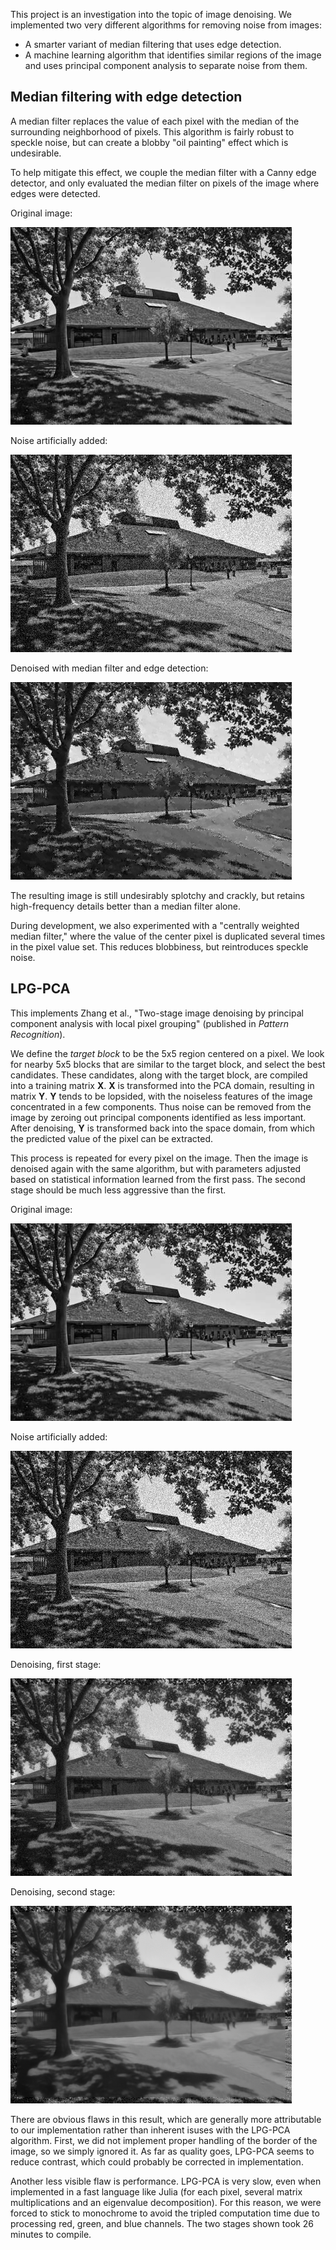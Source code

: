 This project is an investigation into the topic of image denoising. We implemented two very different algorithms for removing noise from images:

- A smarter variant of median filtering that uses edge detection.
- A machine learning algorithm that identifies similar regions of the image and uses principal component analysis to separate noise from them.

## Median filtering with edge detection ##

A median filter replaces the value of each pixel with the median of the surrounding neighborhood of pixels. This algorithm is fairly robust to speckle noise, but can create a blobby "oil painting" effect which is undesirable.

To help mitigate this effect, we couple the median filter with a Canny edge detector, and only evaluated the median filter on pixels of the image where edges were detected.

Original image:

![](results/campus_greyscale.png)

Noise artificially added:

![](results/campus_greyscale_noise.jpg)

Denoised with median filter and edge detection:

![](results/smart_median.jpg)

The resulting image is still undesirably splotchy and crackly, but retains high-frequency details better than a median filter alone.

During development, we also experimented with a "centrally weighted median filter," where the value of the center pixel is duplicated several times in the pixel value set. This reduces blobbiness, but reintroduces speckle noise.

## LPG-PCA ##

This implements Zhang et al., "Two-stage image denoising by principal component analysis with local pixel grouping" (published in *Pattern Recognition*).

We define the *target block* to be the 5x5 region centered on a pixel. We look for nearby 5x5 blocks that are similar to the target block, and select the best candidates. These candidates, along with the target block, are compiled into a training matrix **X**. **X** is transformed into the PCA domain, resulting in matrix **Y**. **Y** tends to be lopsided, with the noiseless features of the image concentrated in a few components. Thus noise can be removed from the image by zeroing out principal components identified as less important. After denoising, **Y** is transformed back into the space domain, from which the predicted value of the pixel can be extracted.

This process is repeated for every pixel on the image. Then the image is denoised again with the same algorithm, but with parameters adjusted based on statistical information learned from the first pass. The second stage should be much less aggressive than the first.

Original image:

![](results/campus_greyscale.png)

Noise artificially added:

![](results/campus_greyscale_noise.jpg)

Denoising, first stage:

![](results/lpg_pca_intermediate.png)

Denoising, second stage:

![](results/denoised_with_lpg_pca.png)

There are obvious flaws in this result, which are generally more attributable to our implementation rather than inherent isuses with the LPG-PCA algorithm. First, we did not implement proper handling of the border of the image, so we simply ignored it. As far as quality goes, LPG-PCA seems to reduce contrast, which could probably be corrected in implementation.

Another less visible flaw is performance. LPG-PCA is very slow, even when implemented in a fast language like Julia (for each pixel, several matrix multiplications and an eigenvalue decomposition). For this reason, we were forced to stick to monochrome to avoid the tripled computation time due to processing red, green, and blue channels. The two stages shown took 26 minutes to compile.
